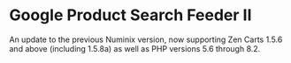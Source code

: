 # Google Product Search Feeder II
An update to the previous Numinix version, now supporting Zen Carts 1.5.6 and above (including 1.5.8a) as well as PHP versions 5.6 through 8.2.
